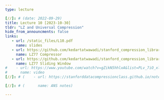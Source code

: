 ```yaml
---
type: lecture

[//]: # (date: 2022-09-29)
title: Lecture 10 [2023-10-30]
tldr: "LZ and Universal Compression"
hide_from_announcments: false
links:
   - url: /static_files/L10.pdf 
     name: slides
   - url: https://github.com/kedartatwawadi/stanford_compression_library/blob/main/scl/compressors/lz77.py
     name: LZ77 Compressor
   - url: https://github.com/kedartatwawadi/stanford_compression_library/blob/main/scl/compressors/lz77_sliding_window.py
     name: LZ77 Sliding Window
#    - url: https://www.youtube.com/watch?v=gZikN5hhlxA&list=PLv_7iO_xlL0Jgc35Pqn7XP5VTQ5krLMOl
#      name: video
[//]: # (    - url: https://stanforddatacompressionclass.github.io/notes/lossless_iid/ans.html)

[//]: # (      name: ANS notes)

---
```





